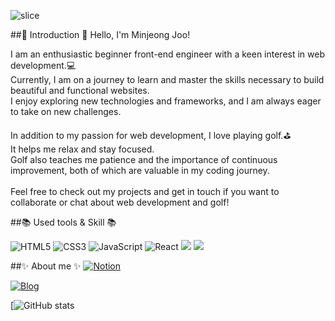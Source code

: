 <div align = left>

![slice](https://capsule-render.vercel.app/api?type=waving&color=auto&height=250&text=Minjeong&)

##🙌 Introduction 🙌
Hello, I'm Minjeong Joo!

I am an enthusiastic beginner front-end engineer with a keen interest in web development.💻</br>
Currently, I am on a journey to learn and master the skills necessary to build beautiful and functional websites. </br>
I enjoy exploring new technologies and frameworks, and I am always eager to take on new challenges.</br>

In addition to my passion for web development, I love playing golf.⛳️</br>
It helps me relax and stay focused. </br>
Golf also teaches me patience and the importance of continuous improvement, both of which are valuable in my coding journey.</br>
</br>
Feel free to check out my projects and get in touch if you want to collaborate or chat about web development and golf!

##📚 Used tools & Skill 📚

![HTML5](https://img.shields.io/badge/-HTML5-F05032?style=for-the-badge&logo=html5&logoColor=ffffff)
![CSS3](https://img.shields.io/badge/-CSS3-007ACC?style=for-the-badge&logo=css3)
![JavaScript](https://img.shields.io/badge/-JavaScript-%23F7DF1C?style=for-the-badge&logo=javascript&logoColor=000000&labelColor=%23F7DF1C&color=%23FFCE5A)
![React](https://img.shields.io/badge/-React-222222?style=for-the-badge&logo=react)
<img src="https://img.shields.io/badge/Git-F05032?style=flat&logo=Git&logoColor=white"/>
<img src="https://img.shields.io/badge/VSCode-007ACC?style=flat&logo=Visual Studio Code&logoColor=white"/>




##✨ About me ✨
[![Notion](https://img.shields.io/badge/Notion-000000?style=flat&logo=Notion&logoColor=white)](https://www.notion.so/c54f2f1549714636b09debb086bf690d?pvs=4)

[![Blog](https://img.shields.io/badge/Blog-03C75A?style=flat&logo=Naver&logoColor=white)](https://blog.naver.com/ming__ddo)

[![GitHub stats](https://github-readme-stats.vercel.app/api?username=Mjjoo31&count_private=true&show_icons=true&theme=solarized-light)

</div>
